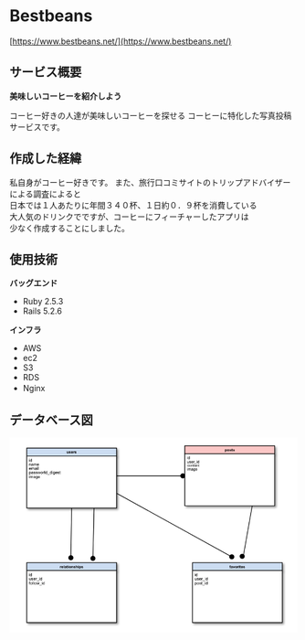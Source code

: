 # Bestbeans

[https://www.bestbeans.net/](https://www.bestbeans.net/)

## サービス概要
**美味しいコーヒーを紹介しよう**

コーヒー好きの人達が美味しいコーヒーを探せる
コーヒーに特化した写真投稿サービスです。

## 作成した経緯
私自身がコーヒー好きです。
また、旅行口コミサイトのトリップアドバイザーによる調査によると<br>
日本では１人あたりに年間３４０杯、１日約０．９杯を消費している<br>
大人気のドリンクでですが、コーヒーにフィーチャーしたアプリは<br>
少なく作成することにしました。<br>

## 使用技術
**バッグエンド**
- Ruby 2.5.3
- Rails 5.2.6

**インフラ**
- AWS
- ec2
- S3
- RDS
- Nginx　

## データベース図
![データベース図](データベース図.png)
